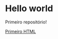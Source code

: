# Hello world
 Primeiro repositório!

<a href="https://fssouz.github.io/Hello-world/site/index.html">Primeiro HTML</a>